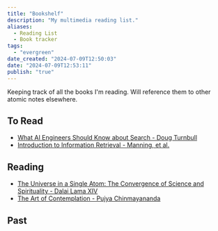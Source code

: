 ```yaml
---
title: "Bookshelf"
description: "My multimedia reading list."
aliases:
  - Reading List
  - Book tracker
tags:
  - "evergreen"
date_created: "2024-07-09T12:50:03"
date: "2024-07-09T12:53:11"
publish: "true"
---
```


Keeping track of all the books I'm reading. Will reference them to other atomic notes elsewhere.

## To Read
- [What AI Engineers Should Know about Search - Doug Turnbull](https://softwaredoug.com/blog/2024/06/25/what-ai-engineers-need-to-know-search)
- [Introduction to Information Retrieval - Manning, et al.](https://nlp.stanford.edu/IR-book/information-retrieval-book.html)
## Reading
- [The Universe in a Single Atom: The Convergence of Science and Spirituality - Dalai Lama XIV](https://www.goodreads.com/book/show/100629.The_Universe_in_a_Single_Atom)
- [The Art of Contemplation - Pujya Chinmayananda](https://www.goodreads.com/book/show/40721721-art-of-contemplation)

## Past
